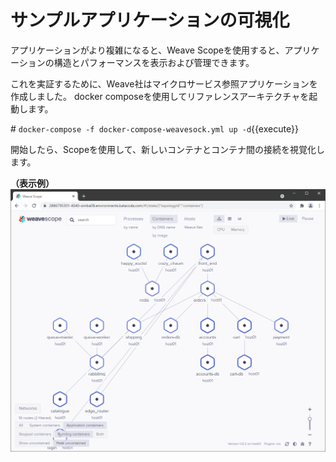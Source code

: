 # サンプルアプリケーションの可視化  
アプリケーションがより複雑になると、Weave Scopeを使用すると、アプリケーションの構造とパフォーマンスを表示および管理できます。  

これを実証するために、Weave社はマイクロサービス参照アプリケーションを作成しました。 docker composeを使用してリファレンスアーキテクチャを起動します。  

\# `docker-compose -f docker-compose-weavesock.yml up -d`{{execute}}

開始したら、Scopeを使用して、新しいコンテナとコンテナ間の接続を視覚化します。  

**（表示例）**  
![Scope demo](./assets/Step15.png)   
